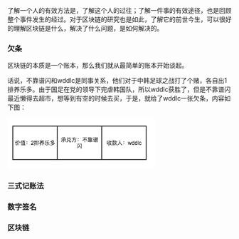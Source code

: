 了解一个人的有效方法是，了解这个人的过往；了解一件事的有效途径，也是回顾整个事件发生的经过。对于区块链的研究也是如此，了解它的前世今生，可以很好的理解区块链是什么，解决了什么问题，是如何解决的。

### 欠条

区块链的本质是一个账本，那么我们就从最简单的账本开始谈起。

话说，不靠谱闪和wddlc是同事关系，他们对于中韩足球之战打了个赌，各自出1排养乐多。由于国足在党的领导下完虐韩国队，所以wddlc获胜了，但是不靠谱闪最近懒得去超市，想等到有空的时候去买，于是，就给了wddlc一张欠条，内容如下图：

![欠条](../pic/三生三世区块链p1.jpg)


### 三式记账法

### 数字签名

### 区块链